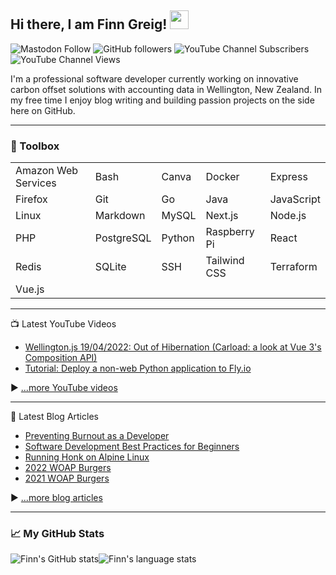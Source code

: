 ## Hi there, I am Finn Greig! <img src="https://raw.githubusercontent.com/MartinHeinz/MartinHeinz/master/wave.gif" width="30px">

![Mastodon Follow](https://img.shields.io/mastodon/follow/109348191380012340?domain=https%3A%2F%2Fmastodon.nz&style=social)
![GitHub followers](https://img.shields.io/github/followers/finngreig?label=People%20following%20me%20on%20GitHub&style=social)
![YouTube Channel Subscribers](https://img.shields.io/youtube/channel/subscribers/UC5gpNKrlldjUjjTOfdLLn8w?label=People%20subscribed%20to%20my%20channel&style=social)
![YouTube Channel Views](https://img.shields.io/youtube/channel/views/UC5gpNKrlldjUjjTOfdLLn8w?label=Total%20views%20on%20my%20channel&style=social)

I'm a professional software developer currently working on innovative carbon offset solutions with accounting data in Wellington, New Zealand. In my free time I enjoy blog writing and building passion projects on the side here on GitHub.

---

### 🧰 Toolbox

|                     |                  |                  |                  |                  |
|---------------------|------------------|------------------|------------------|------------------|
| Amazon Web Services | Bash             | Canva            | Docker           | Express          |
| Firefox             | Git              | Go               | Java             | JavaScript       |
| Linux               | Markdown         | MySQL            | Next.js          | Node.js          |
| PHP                 | PostgreSQL       | Python           | Raspberry Pi     | React            |
| Redis               | SQLite           | SSH              | Tailwind CSS     | Terraform        |
| Vue.js              |                  |                  |                  |                  |

---

📺 Latest YouTube Videos

<!-- YOUTUBE-VIDEOS-LIST:START -->
- [Wellington.js 19/04/2022: Out of Hibernation &lpar;Carload: a look at Vue 3&#39;s Composition API&rpar;](https://www.youtube.com/watch?v=t50cmQOfwns)
- [Tutorial: Deploy a non-web Python application to Fly.io](https://www.youtube.com/watch?v=CedAzHw1k5I)
<!-- YOUTUBE-VIDEOS-LIST:END -->

▶ [...more YouTube videos](https://www.youtube.com/channel/UC5gpNKrlldjUjjTOfdLLn8w)

---

📘 Latest Blog Articles

<!-- BLOG-POST-LIST:START -->
- [Preventing Burnout as a Developer](http://blog.finngreig.com/preventing_burnout_as_a_developer)
- [Software Development Best Practices for Beginners](http://blog.finngreig.com/software_development_practices_for_beginners)
- [Running Honk on Alpine Linux](http://blog.finngreig.com/honk_alpine)
- [2022 WOAP Burgers](http://blog.finngreig.com/2022_woap)
- [2021 WOAP Burgers](http://blog.finngreig.com/2021_woap)
<!-- BLOG-POST-LIST:END -->

▶ [...more blog articles](https://blog.finngreig.com)

---

### &#x1f4c8; My GitHub Stats

<div align="center">
  <div style="display: flex;">
    <img src="https://github-readme-stats.vercel.app/api?username=finngreig&theme=transparent&show_icons=true" alt="Finn's GitHub stats" />
    <img src="https://github-readme-stats.vercel.app/api/top-langs/?username=finngreig&theme=transparent&layout=compact" alt="Finn's language stats" />
  </div>
</div>
